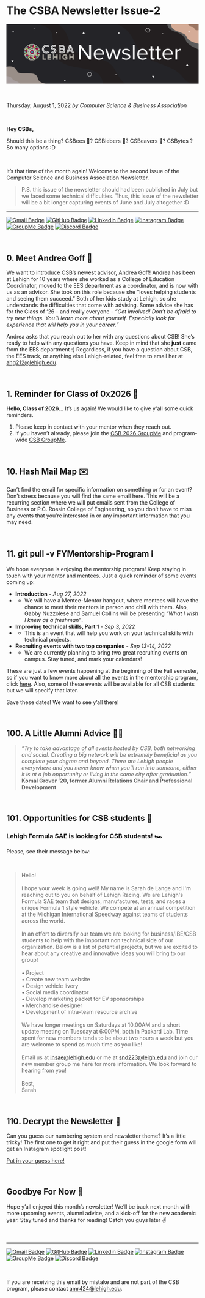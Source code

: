 # The CSBA Newsletter Issue-2

![ISH Banner](https://github.com/Lehigh-CSB/newsletter/blob/main/assets/ISH%20Banner.png?raw=true "The CSBA Newsletter")

<br />

Thursday, August 1, 2022 *by Computer Science & Business Association*

<br />

**Hey CSBs,**

Should this be a thing? CSBees 🐝? CSBiebers 🕺? CSBeavers 🦫? CSBytes ? So many options :D

<br />

It’s that time of the month again! Welcome to the second issue of the Computer Science and Business Association Newsletter.

> P.S. this issue of the newsletter should had been published in July but we faced some technical difficulties. Thus, this issue of the newsletter will be a bit longer capturing events of June and July altogether :D


---
[![Gmail Badge](https://img.shields.io/badge/-@incsba-ea4335?style=flat-square&labelColor=ea4335&logo=gmail&logoColor=white&link=https://mailto:incsba@lehigh.edu)](mailto:incsba@lehigh.edu)
[![GitHub Badge](https://img.shields.io/badge/-@Lehigh_CSB-181717?style=flat-square&logo=GitHub&logoColor=white&link=https://www.github.com/Lehigh-CSB/)](https://www.github.com/Lehigh-CSB/)
[![Linkedin Badge](https://img.shields.io/badge/-@Lehigh_CSB-blue?style=flat-square&logo=Linkedin&logoColor=white&link=https://www.linkedin.com/groups/4481359/)](https://www.linkedin.com/groups/4481359/)
[![Instagram Badge](https://img.shields.io/badge/-@lehighcsb-e1306c?style=flat-square&labelColor=e1306c&logo=instagram&logoColor=white&link=https://www.instagram.com/lehighcsb/)](https://www.instagram.com/lehighcsb/)
[![GroupMe Badge](https://img.shields.io/badge/-@Lehigh_CSB-00aff0?style=flat-square&labelColor=00aff0&logo=groupme&logoColor=white&link=https://groupme.com/join_group/35276853/t4yllUCs)](https://groupme.com/join_group/35276853/t4yllUCs)
[![Discord Badge](https://img.shields.io/badge/-@Lehigh_CSB-5865f2?style=flat-square&labelColor=5865f2&logo=discord&logoColor=white&link=https://discord.gg/5EDK9W4FGA)](https://discord.gg/5EDK9W4FGA)

<br />

## 0. Meet Andrea Goff 🎉

We want to introduce CSB’s newest advisor, Andrea Goff! Andrea has been at Lehigh for 10 years where she worked as a College of Education Coordinator, moved to the EES department as a coordinator, and is now with us as an advisor. She took on this role because she “loves helping students and seeing them succeed.” Both of her kids study at Lehigh, so she understands the difficulties that come with advising. Some advice she has for the Class of ‘26 - and really everyone - *“Get involved! Don’t be afraid to try new things. You’ll learn more about yourself. Especially look for experience that will help you in your career.”*


Andrea asks that you reach out to her with any questions about CSB! She’s ready to help with any questions you have. Keep in mind that she **just** came from the EES department :) Regardless, if you have a question about CSB, the EES track, or anything else Lehigh-related, feel free to email her at [ahg212@lehigh.edu](ahg212@lehigh.edu).

<br />

## 1. Reminder for Class of 0x2026 🤖

**Hello, Class of 2026**… It’s us again! We would like to give y'all some quick reminders. 

1. Please keep in contact with your mentor when they reach out. 
2. If you haven’t already, please join the [CSB 2026 GroupMe](https://web.groupme.com/join_group/87218904/3qYTsnaZ) and program-wide [CSB GroupMe](https://web.groupme.com/join_group/35276853/t4yllUCs).

<br />

## 10. Hash Mail Map ✉️

Can’t find the email for specific information on something or for an event? Don’t stress because you will find the same email here. This will be a recurring section where we will put emails sent from the College of Business or P.C. Rossin College of Engineering, so you don’t have to miss any events that you’re interested in or any important information that you may need. 

<br />

## 11. git pull -v FYMentorship-Program ℹ️

We hope everyone is enjoying the mentorship program! Keep staying in touch with your mentor and mentees. Just a quick reminder of some events coming up:

- **Introduction** - *Aug 27, 2022*
- - We will have a Mentee-Mentor hangout, where mentees will have the chance to meet their mentors in person and chill with them. Also, Gabby Nuzzolese and Samuel Collins will be presenting *“What I wish I knew as a freshman”*.
- **Improving technical skills, Part 1** - *Sep 3, 2022*
- - This is an event that will help you work on your technical skills with technical projects. 
- **Recruiting events with two top companies** - *Sep 13-14, 2022*
- - We are currently planning to bring two great recruiting events on campus. Stay tuned, and mark your calendars!
	
These are just a few events happening at the beginning of the Fall semester, so if you want to know more about all the events in the mentorship program, click [here](https://docs.google.com/document/d/1pjEoheXrlzp9ZYbUKmMRqLZxe1k48QzdTgLj_UaFh9c/edit). Also, some of these events will be available for all CSB students but we will specify that later.


Save these dates! We want to see y’all there!

<br />

## 100. A Little Alumni Advice 👩‍🎓

>*“Try to take advantage of all events hosted by CSB, both networking and social. Creating a big network will be extremely beneficial as you complete your degree and beyond. There are Lehigh people everywhere and you never know when you’ll run into someone, either it is at a job opportunity or living in the same city after graduation.”* **Komal Grover ‘20, former Alumni Relations Chair and Professional Development** 

<br />

## 101. Opportunities for CSB students 🚀

### Lehigh Formula SAE is looking for CSB students! 🏎

Please, see their message below:

<br>

>Hello! <br><br>
I hope your week is going well!  My name is Sarah de Lange and I'm reaching out to you on behalf of Lehigh Racing.  We are Lehigh's Formula SAE team that designs, manufactures, tests, and races a unique Formula 1 style vehicle.  We compete at an annual competition at the Michigan International Speedway against teams of students across the world. <br><br>
In an effort to diversify our team we are looking for business/IBE/CSB students to help with the important non technical side of our organization.  Below is a list of potential projects, but we are excited to hear about any creative and innovative ideas you will bring to our group! <br><br>
• Project <br>
• Create new team website <br>
• Design vehicle livery <br>
• Social media coordinator <br>
• Develop marketing packet for EV sponsorships <br>
• Merchandise designer <br>
• Development of intra-team resource archive <br><br>
We have longer meetings on Saturdays at 10:00AM and a short update meeting on Tuesday at 6:00PM, both in Packard Lab.  Time spent for new members tends to be about two hours a week but you are welcome to spend as much time as you like! <br><br>
Email us at insae@lehigh.edu or me at snd223@leigh.edu and join our new member group me here for more information.  We look forward to hearing from you! <br><br>
Best,<br>
Sarah

<br />

## 110. Decrypt the Newsletter 🧩

Can you guess our numbering system and newsletter theme? It’s a little tricky! The first one to get it right and put their guess in the google form will get an Instagram spotlight post! 

[Put in your guess here!](https://docs.google.com/forms/d/e/1FAIpQLSer7bKt_0Ok2z7Boakrskya5_9EcI626gtnFPPo0fkc5jsgmA/viewform?usp=pp_url) 

<br />

## Goodbye For Now 👋

Hope y’all enjoyed this month’s newsletter! We’ll be back next month with more upcoming events, alumni advice, and a kick-off for the new academic year. Stay tuned and thanks for reading! Catch you guys later ✌️

<br />

---
[![Gmail Badge](https://img.shields.io/badge/-@incsba-ea4335?style=flat-square&labelColor=ea4335&logo=gmail&logoColor=white&link=https://mailto:incsba@lehigh.edu)](mailto:incsba@lehigh.edu)
[![GitHub Badge](https://img.shields.io/badge/-@Lehigh_CSB-181717?style=flat-square&logo=GitHub&logoColor=white&link=https://www.github.com/Lehigh-CSB/)](https://www.github.com/Lehigh-CSB/)
[![Linkedin Badge](https://img.shields.io/badge/-@Lehigh_CSB-blue?style=flat-square&logo=Linkedin&logoColor=white&link=https://www.linkedin.com/groups/4481359/)](https://www.linkedin.com/groups/4481359/)
[![Instagram Badge](https://img.shields.io/badge/-@lehighcsb-e1306c?style=flat-square&labelColor=e1306c&logo=instagram&logoColor=white&link=https://www.instagram.com/lehighcsb/)](https://www.instagram.com/lehighcsb/)
[![GroupMe Badge](https://img.shields.io/badge/-@Lehigh_CSB-00aff0?style=flat-square&labelColor=00aff0&logo=groupme&logoColor=white&link=https://groupme.com/join_group/35276853/t4yllUCs)](https://groupme.com/join_group/35276853/t4yllUCs)
[![Discord Badge](https://img.shields.io/badge/-@Lehigh_CSB-5865f2?style=flat-square&labelColor=5865f2&logo=discord&logoColor=white&link=https://discord.gg/5EDK9W4FGA)](https://discord.gg/5EDK9W4FGA)

<br />

If you are receiving this email by mistake and are not part of the CSB program, please contact amr424@lehigh.edu.

